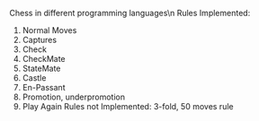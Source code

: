 Chess in different programming languages\n
Rules Implemented:
1. Normal Moves
2. Captures
3. Check
4. CheckMate
5. StateMate
6. Castle
7. En-Passant
8. Promotion, underpromotion
9. Play Again
Rules not Implemented: 3-fold, 50 moves rule
